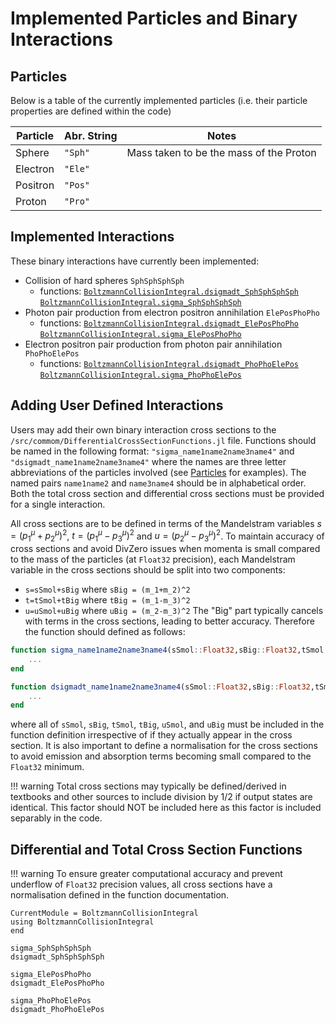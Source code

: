 # Implemented Particles and Binary Interactions

## Particles
Below is a table of the currently implemented particles (i.e. their particle properties are defined within the code)

| Particle | Abr. String | Notes                                        | 
| -------- | ----------- | -------------------------------------------- |
| Sphere   | `"Sph"`     |  Mass taken to be the mass of the Proton     | 
| Electron | `"Ele"`     |                                              | 
| Positron | `"Pos"`     |                                              | 
| Proton   | `"Pro"`     |                                              |

## Implemented Interactions

These binary interactions have currently been implemented:
- Collision of hard spheres `SphSphSphSph`
    - functions: [`BoltzmannCollisionIntegral.dsigmadt_SphSphSphSph`](@ref) [`BoltzmannCollisionIntegral.sigma_SphSphSphSph`](@ref)
- Photon pair production from electron positron annihilation `ElePosPhoPho`
    - functions: [`BoltzmannCollisionIntegral.dsigmadt_ElePosPhoPho`](@ref) [`BoltzmannCollisionIntegral.sigma_ElePosPhoPho`](@ref)
- Electron positron pair production from photon pair annihilation `PhoPhoElePos`
    - functions: [`BoltzmannCollisionIntegral.dsigmadt_PhoPhoElePos`](@ref) [`BoltzmannCollisionIntegral.sigma_PhoPhoElePos`](@ref)

## Adding User Defined Interactions

Users may add their own binary interaction cross sections to the `/src/commom/DifferentialCrossSectionFunctions.jl` file. Functions should be named in the following format: `"sigma_name1name2name3name4"` and `"dsigmadt_name1name2name3name4"` where the names are three letter abbreviations of the particles involved (see [Particles](#particles) for examples). The named pairs `name1name2` and `name3name4` should be in alphabetical order. Both the total cross section and differential cross sections must be provided for a single interaction.    

All cross sections are to be defined in terms of the Mandelstram variables $s=(p_1^\mu+p_2^\mu)^2$, $t=(p_1^\mu-p_3^\mu)^2$ and $u=(p_2^\mu-p_3^\mu)^2$. To maintain accuracy of cross sections and avoid DivZero issues when momenta is small compared to the mass of the particles (at `Float32` precision), each Mandelstram variable in the cross sections should be split into two components:
- `s=sSmol+sBig` where `sBig = (m_1+m_2)^2`
- `t=tSmol+tBig` where `tBig = (m_1-m_3)^2`
- `u=uSmol+uBig` where `uBig = (m_2-m_3)^2`
The "Big" part typically cancels with terms in the cross sections, leading to better accuracy. Therefore the function should defined as follows:
```julia
function sigma_name1name2name3name4(sSmol::Float32,sBig::Float32,tSmol::Float32,tBig::Float32,uSmol::Float32,uBig::Float32)
    ... 
end

function dsigmadt_name1name2name3name4(sSmol::Float32,sBig::Float32,tSmol::Float32,tBig::Float32,uSmol::Float32,uBig::Float32)
    ... 
end
```
where all of `sSmol`, `sBig`, `tSmol`, `tBig`, `uSmol`, and `uBig` must be included in the function definition irrespective of if they actually appear in the cross section. It is also important to define a normalisation for the cross sections to avoid emission and absorption terms becoming small compared to the `Float32` minimum.

!!! warning
    Total cross sections may typically be defined/derived in textbooks and other sources to include division by $1/2$ if output states are identical. This factor should NOT be included here as this factor is included separably in the code. 

## Differential and Total Cross Section Functions

!!! warning
    To ensure greater computational accuracy and prevent underflow of ``Float32`` precision values, all cross sections have a normalisation defined in the function documentation.

```@meta
CurrentModule = BoltzmannCollisionIntegral
using BoltzmannCollisionIntegral
end
```

```@docs
sigma_SphSphSphSph
dsigmadt_SphSphSphSph

sigma_ElePosPhoPho
dsigmadt_ElePosPhoPho

sigma_PhoPhoElePos
dsigmadt_PhoPhoElePos
```